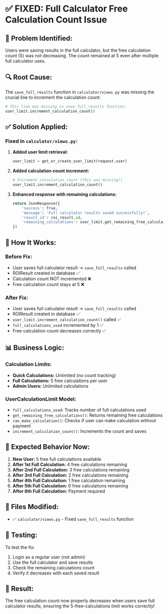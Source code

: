 # ✅ FIXED: Full Calculator Free Calculation Count Issue

## 🐛 **Problem Identified:**
Users were saving results in the full calculator, but the free calculation count (5) was not decreasing. The count remained at 5 even after multiple full calculator uses.

## 🔍 **Root Cause:**
The `save_full_results` function in `calculator/views.py` was missing the crucial line to increment the calculation count:

```python
# This line was missing in save_full_results function:
user_limit.increment_calculation_count()
```

## ✅ **Solution Applied:**

### **Fixed in `calculator/views.py`:**
1. **Added user limit retrieval:**
   ```python
   user_limit = get_or_create_user_limit(request.user)
   ```

2. **Added calculation count increment:**
   ```python
   # Increment calculation count (this was missing!)
   user_limit.increment_calculation_count()
   ```

3. **Enhanced response with remaining calculations:**
   ```python
   return JsonResponse({
       'success': True,
       'message': 'Full calculator results saved successfully!',
       'result_id': roi_result.id,
       'remaining_calculations': user_limit.get_remaining_free_calculations()
   })
   ```

## 🧪 **How It Works:**

### **Before Fix:**
- User saves full calculator result → `save_full_results` called
- ROIResult created in database ✅
- Calculation count NOT incremented ❌
- Free calculation count stays at 5 ❌

### **After Fix:**
- User saves full calculator result → `save_full_results` called
- ROIResult created in database ✅
- `user_limit.increment_calculation_count()` called ✅
- `full_calculations_used` incremented by 1 ✅
- Free calculation count decreases correctly ✅

## 📊 **Business Logic:**

### **Calculation Limits:**
- **Quick Calculations:** Unlimited (no count tracking)
- **Full Calculations:** 5 free calculations per user
- **Admin Users:** Unlimited calculations

### **UserCalculationLimit Model:**
- `full_calculations_used`: Tracks number of full calculations used
- `get_remaining_free_calculations()`: Returns remaining free calculations
- `can_make_calculation()`: Checks if user can make calculation without payment
- `increment_calculation_count()`: Increments the count and saves

## 🎯 **Expected Behavior Now:**

1. **New User:** 5 free full calculations available
2. **After 1st Full Calculation:** 4 free calculations remaining
3. **After 2nd Full Calculation:** 3 free calculations remaining
4. **After 3rd Full Calculation:** 2 free calculations remaining
5. **After 4th Full Calculation:** 1 free calculation remaining
6. **After 5th Full Calculation:** 0 free calculations remaining
7. **After 6th Full Calculation:** Payment required

## 🔧 **Files Modified:**
- ✅ `calculator/views.py` - Fixed `save_full_results` function

## 🧪 **Testing:**
To test the fix:
1. Login as a regular user (not admin)
2. Use the full calculator and save results
3. Check the remaining calculations count
4. Verify it decreases with each saved result

## 🎉 **Result:**
The free calculation count now properly decreases when users save full calculator results, ensuring the 5-free-calculations limit works correctly!
